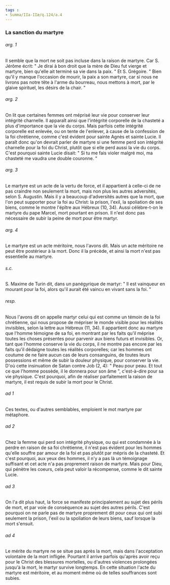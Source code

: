 ```yaml
---
tags : 
- Summa/IIa-IIæ/q.124/a.4
---
```


### La sanction du martyre

###### arg. 1
Il semble que la mort ne soit pas incluse dans la raison de martyre. Car S. Jérôme écrit: " Je dirai à bon droit que la mère de Dieu fut vierge et martyre, bien qu'elle ait terminé sa vie dans la paix. " Et S. Grégoire. " Bien qu'il y manque l'occasion de mourir, la paix a son martyre, car si nous ne livrons pas notre tête à l'arme du bourreau, nous mettons à mort, par le glaive spirituel, les désirs de la chair. " 

###### arg. 2
On lit que certaines femmes ont méprisé leur vie pour conserver leur intégrité charnelle. Il apparaît ainsi que l'intégrité corporelle de la chasteté a plus d'importance que la vie du corps. Mais parfois cette intégrité corporelle est enlevée, ou on tente de l'enlever, à cause de la confession de la foi chrétienne, comme c'est évident pour sainte Agnès et sainte Lucie. Il paraît donc qu'on devrait parler de martyre si une femme perd son intégrité charnelle pour la foi du Christ, plutôt que si elle perd aussi la vie du corps. C'est pourquoi sainte Lucie disait: " Si tu me fais violer malgré moi, ma chasteté me vaudra une double couronne. " 

###### arg. 3
Le martyre est un acte de la vertu de force, et il appartient à celle-ci de ne pas craindre non seulement la mort, mais non plus les autres adversités, selon S. Augustin. Mais il y a beaucoup d'adversités autres que la mort, que l'on peut supporter pour la foi au Christ: la prison, l'exil, la spoliation de ses biens, comme le montre l'épître aux Hébreux (10, 34). Aussi célèbre-t-on le martyre du pape Marcel, mort pourtant en prison. Il n'est donc pas nécessaire de subir la peine de mort pour être martyr. 

###### arg. 4
Le martyre est un acte méritoire, nous l'avons dit. Mais un acte méritoire ne peut être postérieur à la mort. Donc il la précède, et ainsi la mort n'est pas essentielle au martyre. 

###### s.c.
S. Maxime de Turin dit, dans un panégyrique de martyr: " Il est vainqueur en mourant pour la foi, alors qu'il aurait été vaincu en vivant sans la foi. " 

###### resp.
Nous l'avons dit on appelle martyr celui qui est comme un témoin de la foi chrétienne, qui nous propose de mépriser le monde visible pour les réalités invisibles, selon la lettre aux Hébreux (11, 34). Il appartient donc au martyre que l'homme témoigne de sa foi, en montrant par les faits qu'il méprise toutes les choses présentes pour parvenir aux biens futurs et invisibles. Or, tant que l'homme conserve la vie du corps, il ne montre pas encore par les faits qu'il dédaigne toutes les réalités corporelles; car les hommes ont coutume de ne faire aucun cas de leurs consanguins, de toutes leurs possessions et même de subir la douleur physique, pour conserver la vie. D'où cette insinuation de Satan contre Job (2, 4): " Peau pour peau. Et tout ce que l'homme possède, il le donnera pour son âme ", c'est-à-dire pour sa vie physique. C'est pourquoi, afin de réaliser parfaitement la raison de martyre, il est requis de subir la mort pour le Christ. 

###### ad 1
Ces textes, ou d'autres semblables, emploient le mot martyre par métaphore. 

###### ad 2
Chez la femme qui perd son intégrité physique, ou qui est condamnée à la perdre en raison de sa foi chrétienne, il n'est pas évident pour les hommes qu'elle souffre par amour de la foi et pas plutôt par mépris de la chasteté. Et c'est pourquoi, aux yeux des hommes, il n'y a pas là un témoignage suffisant et cet acte n'a pas proprement raison de martyre. Mais pour Dieu, qui pénètre les coeurs, cela peut valoir la récompense, comme le dit sainte Lucie. 

###### ad 3
On l'a dit plus haut, la force se manifeste principalement au sujet des périls de mort, et par voie de conséquence au sujet des autres périls. C'est pourquoi on ne parle pas de martyre proprement dit pour ceux qui ont subi seulement la prison, l'exil ou la spoliation de leurs biens, sauf lorsque la mort s'ensuit. 

###### ad 4
Le mérite du martyre ne se situe pas après la mort, mais dans l'acceptation volontaire de la mort infligée. Pourtant il arrive parfois qu'après avoir reçu pour le Christ des blessures mortelles, ou d'autres violences prolongées jusqu'à la mort, le martyr survive longtemps. En cette situation l'acte du martyre est méritoire, et au moment même où de telles souffrances sont subies. 

